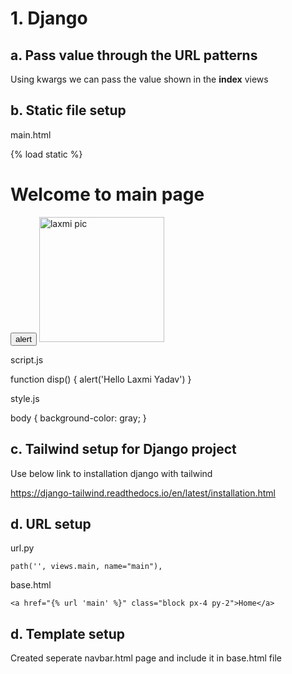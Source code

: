# 1. Django

## a. Pass value through the URL patterns

Using kwargs we can pass the value shown in the **index** views

## b. Static file setup

main.html

<!DOCTYPE html>

{% load static %}

<html lang="en">
<head>
    <meta charset="UTF-8">
    <meta name="viewport" content="width=device-width, initial-scale=1.0">
    <link rel="stylesheet" href="{% static 'app1/css/style.css' %}">
    <title>Document</title>
</head>
<body>
    <h1>Welcome to main page</h1>
    <button onclick="disp()">alert</button>
    <img src="{% static 'app1/images/lax.jpg' %}" width="200px" alt="laxmi pic">
    <script src="{% static 'app1/js/script.js' %}"></script>
</body>
</html>

script.js

function disp() {
alert('Hello Laxmi Yadav')
}

style.js

body {
background-color: gray;
}

## c. Tailwind setup for Django project

Use below link to installation django with tailwind

https://django-tailwind.readthedocs.io/en/latest/installation.html

## d. URL setup

url.py

    path('', views.main, name="main"),

base.html

    <a href="{% url 'main' %}" class="block px-4 py-2">Home</a>

## d. Template setup

Created seperate navbar.html page and include it in base.html file
